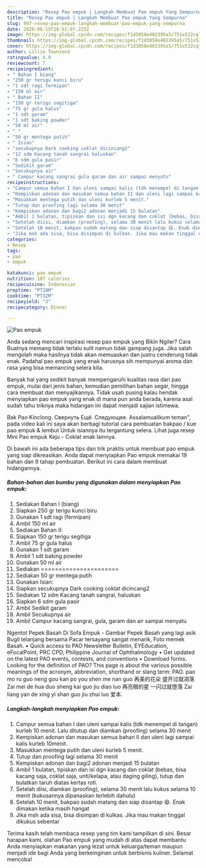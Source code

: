 ```yaml
---
description: "Resep Pao empuk | Langkah Membuat Pao empuk Yang Sempurna"
title: "Resep Pao empuk | Langkah Membuat Pao empuk Yang Sempurna"
slug: 997-resep-pao-empuk-langkah-membuat-pao-empuk-yang-sempurna
date: 2020-06-15T16:51:07.225Z
image: https://img-global.cpcdn.com/recipes/f1d3058e482395a5/751x532cq70/pao-empuk-foto-resep-utama.jpg
thumbnail: https://img-global.cpcdn.com/recipes/f1d3058e482395a5/751x532cq70/pao-empuk-foto-resep-utama.jpg
cover: https://img-global.cpcdn.com/recipes/f1d3058e482395a5/751x532cq70/pao-empuk-foto-resep-utama.jpg
author: Lillie Townsend
ratingvalue: 4.9
reviewcount: 7
recipeingredient:
- " Bahan I biang"
- "250 gr terigu kunci biru"
- "1 sdt ragi fermipan"
- "150 ml air"
- " Bahan II"
- "150 gr terigu segitiga"
- "75 gr gula halus"
- "1 sdt garam"
- "1 sdt baking powder"
- "50 ml air"
- " "
- "50 gr mentega putih"
- " Isian"
- "secukupnya Dark cooking coklat dicincang2"
- "12 sdm Kacang tanah sangrai haluskan"
- "6 sdm gula pasir"
- "Sedikit garam"
- "Secukupnya air"
- " Campur kacang sangrai gula garam dan air sampai menyatu"
recipeinstructions:
- "Campur semua bahan I dan uleni sampai kalis (tdk menempel di tangan) kurleb 10 menit. Lalu ditutup dan diamkan (proofing) selama 30 menit"
- "Kempiskan adonan dan masukan semua bahan II dan uleni lagi sampai kalis kurleb 10menit."
- "Masukkan mentega putih dan uleni kurleb 5 menit."
- "Tutup dan proofing lagi selama 30 menit"
- "Kempiskan adonan dan bagi2 adonan menjadi 15 bulatan"
- "Ambil 1 bulatan, tipiskan dan isi dgn kacang dan coklat (bebas, bisa kacang saja, coklat saja, unti/kelapa, atau daging giling), tutup dan bulatkan taruh diatas kertas roti."
- "Setelah diisi, diamkan (proofing), selama 30 menit lalu kukus selama 10 menit (kukusannya dipanaskan terlebih dahulu)"
- "Setelah 10 menit, bakpao sudah matang dan siap disantap 😄. Enak dimakan ketika masih hangat"
- "Jika msh ada sisa, bisa disimpan di kulkas. Jika mau makan tinggal dikukus sebentar"
categories:
- Resep
tags:
- pao
- empuk

katakunci: pao empuk 
nutrition: 107 calories
recipecuisine: Indonesian
preptime: "PT18M"
cooktime: "PT32M"
recipeyield: "3"
recipecategory: Dinner

---
```



![Pao empuk](https://img-global.cpcdn.com/recipes/f1d3058e482395a5/751x532cq70/pao-empuk-foto-resep-utama.jpg)

Anda sedang mencari inspirasi resep pao empuk yang Bikin Ngiler? Cara Buatnya memang tidak terlalu sulit namun tidak gampang juga. Jika salah mengolah maka hasilnya tidak akan memuaskan dan justru cenderung tidak enak. Padahal pao empuk yang enak harusnya sih mempunyai aroma dan rasa yang bisa memancing selera kita.

Banyak hal yang sedikit banyak mempengaruhi kualitas rasa dari pao empuk, mulai dari jenis bahan, kemudian pemilihan bahan segar, hingga cara membuat dan menyajikannya. Tidak usah pusing kalau hendak menyiapkan pao empuk yang enak di mana pun anda berada, karena asal sudah tahu triknya maka hidangan ini dapat menjadi sajian istimewa.

Bak Pao Kinclong. Свернуть Ещё. Следующее. Assalamualikum teman&#34;, pada video kali ini saya akan berbagi tutorial cara pembuatan bakpao / kue pao empuk &amp; lembut Untuk isiannya itu tergantung selera. Lihat juga resep Mini Pao empuk Keju - Coklat enak lainnya.


Di bawah ini ada beberapa tips dan trik praktis untuk membuat pao empuk yang siap dikreasikan. Anda dapat menyiapkan Pao empuk memakai 19 bahan dan 9 tahap pembuatan. Berikut ini cara dalam membuat hidangannya.

<!--inarticleads1-->

##### Bahan-bahan dan bumbu yang digunakan dalam menyiapkan Pao empuk:

1. Sediakan  Bahan I (biang)
1. Siapkan 250 gr terigu kunci biru
1. Gunakan 1 sdt ragi (fermipan)
1. Ambil 150 ml air
1. Sediakan  Bahan II:
1. Siapkan 150 gr terigu segitiga
1. Ambil 75 gr gula halus
1. Gunakan 1 sdt garam
1. Ambil 1 sdt baking powder
1. Gunakan 50 ml air
1. Sediakan  ======================
1. Sediakan 50 gr mentega putih
1. Gunakan  Isian:
1. Siapkan secukupnya Dark cooking coklat dicincang2
1. Sediakan 12 sdm Kacang tanah sangrai, haluskan
1. Siapkan 6 sdm gula pasir
1. Ambil Sedikit garam
1. Ambil Secukupnya air
1. Ambil  Campur kacang sangrai, gula, garam dan air sampai menyatu


Ngentot Pepek Basah Di Sofa Empuk - Gambar Pepek Basah yang lagi asik Bugil telanjang bersama Pacar tersayang sangat menarik, Foto memek Basah. • Quick access to PAO Newsletter Bulletin, EYEducation, eFocalPoint, PRC CPD, Philippine Journal of Ophthalmology • Get updated on the latest PAO events, contests, and conventions • Download forms. Looking for the definition of PAO? This page is about the various possible meanings of the acronym, abbreviation, shorthand or slang term: PAO. pao mo ru guo neng gou kan po you shen me nan guo 再美的花朵 盛开过就凋落 Zai mei de hua duo sheng kai guo jiu diao luo 再亮眼的星 一闪过就堕落 Zai liang yan de xing yi shan guo jiu zhui luo 爱本. 

<!--inarticleads2-->

##### Langkah-langkah menyiapkan Pao empuk:

1. Campur semua bahan I dan uleni sampai kalis (tdk menempel di tangan) kurleb 10 menit. Lalu ditutup dan diamkan (proofing) selama 30 menit
1. Kempiskan adonan dan masukan semua bahan II dan uleni lagi sampai kalis kurleb 10menit.
1. Masukkan mentega putih dan uleni kurleb 5 menit.
1. Tutup dan proofing lagi selama 30 menit
1. Kempiskan adonan dan bagi2 adonan menjadi 15 bulatan
1. Ambil 1 bulatan, tipiskan dan isi dgn kacang dan coklat (bebas, bisa kacang saja, coklat saja, unti/kelapa, atau daging giling), tutup dan bulatkan taruh diatas kertas roti.
1. Setelah diisi, diamkan (proofing), selama 30 menit lalu kukus selama 10 menit (kukusannya dipanaskan terlebih dahulu)
1. Setelah 10 menit, bakpao sudah matang dan siap disantap 😄. Enak dimakan ketika masih hangat
1. Jika msh ada sisa, bisa disimpan di kulkas. Jika mau makan tinggal dikukus sebentar




Terima kasih telah membaca resep yang tim kami tampilkan di sini. Besar harapan kami, olahan Pao empuk yang mudah di atas dapat membantu Anda menyiapkan makanan yang lezat untuk keluarga/teman maupun menjadi ide bagi Anda yang berkeinginan untuk berbisnis kuliner. Selamat mencoba!
